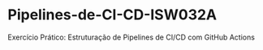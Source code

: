 # Pipelines-de-CI-CD-ISW032A
Exercício Prático: Estruturação de Pipelines de CI/CD com GitHub Actions
